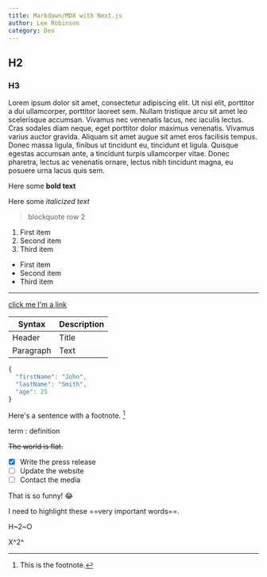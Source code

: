 ```yaml
---
title: Markdown/MDX with Next.js
author: Lee Robinson
category: Dev
---
```


## H2

### H3

Lorem ipsum dolor sit amet, consectetur adipiscing elit. Ut nisl elit, porttitor a dui ullamcorper, porttitor laoreet sem. Nullam tristique arcu sit amet leo scelerisque accumsan. Vivamus nec venenatis lacus, nec iaculis lectus. Cras sodales diam neque, eget porttitor dolor maximus venenatis. Vivamus varius auctor gravida. Aliquam sit amet augue sit amet eros facilisis tempus. Donec massa ligula, finibus ut tincidunt eu, tincidunt et ligula. Quisque egestas accumsan ante, a tincidunt turpis ullamcorper vitae. Donec pharetra, lectus ac venenatis ornare, lectus nibh tincidunt magna, eu posuere urna lacus quis sem.

Here some **bold text**

Here some *italicized text*

> blockquote
> row 2

1. First item
2. Second item
3. Third item

- First item
- Second item
- Third item

---

[click me I'm a link](https://www.example.com)

| Syntax | Description |
| ----------- | ----------- |
| Header | Title |
| Paragraph | Text |

```javascript
{
  "firstName": "John",
  "lastName": "Smith",
  "age": 25
}
```

Here's a sentence with a footnote. [^1]

[^1]: This is the footnote.

term
: definition

~~The world is flat.~~

- [x] Write the press release
- [ ] Update the website
- [ ] Contact the media

That is so funny! :joy:

I need to highlight these ==very important words==.

H~2~O

X^2^
